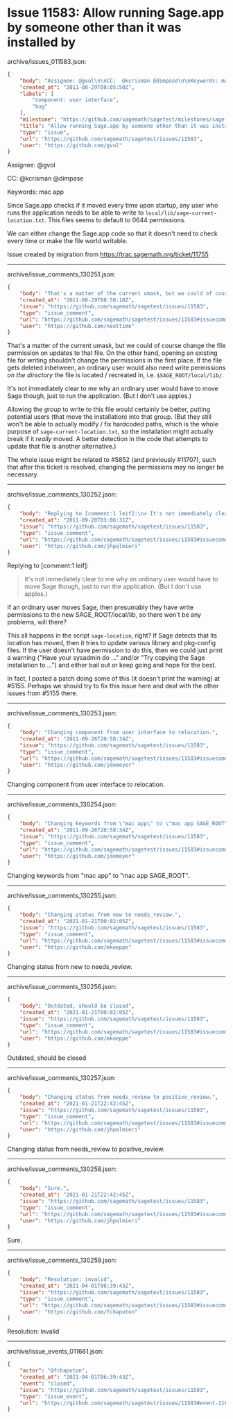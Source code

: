 # Issue 11583: Allow running Sage.app by someone other than it was installed by

archive/issues_011583.json:
```json
{
    "body": "Assignee: @gvol\n\nCC:  @kcrisman @dimpase\n\nKeywords: mac app\n\nSince Sage.app checks if it moved every time upon startup, any user who runs the application needs to be able to write to `local/lib/sage-current-location.txt`.  This files seems to default to 0644 permissions.  \n\nWe can either change the Sage.app code so that it doesn't need to check every time or make the file world writable.\n\nIssue created by migration from https://trac.sagemath.org/ticket/11755\n\n",
    "created_at": "2011-08-29T08:05:50Z",
    "labels": [
        "component: user interface",
        "bug"
    ],
    "milestone": "https://github.com/sagemath/sagetest/milestones/sage-duplicate/invalid/wontfix",
    "title": "Allow running Sage.app by someone other than it was installed by",
    "type": "issue",
    "url": "https://github.com/sagemath/sagetest/issues/11583",
    "user": "https://github.com/gvol"
}
```
Assignee: @gvol

CC:  @kcrisman @dimpase

Keywords: mac app

Since Sage.app checks if it moved every time upon startup, any user who runs the application needs to be able to write to `local/lib/sage-current-location.txt`.  This files seems to default to 0644 permissions.  

We can either change the Sage.app code so that it doesn't need to check every time or make the file world writable.

Issue created by migration from https://trac.sagemath.org/ticket/11755





---

archive/issue_comments_130251.json:
```json
{
    "body": "That's a matter of the current umask, but we could of course change the file permission on updates to that file. On the other hand, opening an existing file for writing shouldn't change the permissions in the first place. If the file gets deleted inbetween, an ordinary user would also need write permissions *on the directory* the file is located / recreated in, i.e. `$SAGE_ROOT/local/lib/`.\n\nIt's not immediately clear to me why an ordinary user would have to move Sage though, just to run the application. (But I don't use apples.)\n\nAllowing the *group* to write to this file would certainly be better, putting potential users (that move the installation) into that group. (But they still won't be able to actually modify / fix hardcoded paths, which is the whole purpose of `sage-current-location.txt`, so the installation might actually break if it *really* moved. A better detection in the code that attempts to update that file is another alternative.)\n\nThe whole issue might be related to #5852 (and previously #11707), such that after this ticket is resolved, changing the permissions may no longer be necessary.",
    "created_at": "2011-08-29T08:58:18Z",
    "issue": "https://github.com/sagemath/sagetest/issues/11583",
    "type": "issue_comment",
    "url": "https://github.com/sagemath/sagetest/issues/11583#issuecomment-130251",
    "user": "https://github.com/nexttime"
}
```

That's a matter of the current umask, but we could of course change the file permission on updates to that file. On the other hand, opening an existing file for writing shouldn't change the permissions in the first place. If the file gets deleted inbetween, an ordinary user would also need write permissions *on the directory* the file is located / recreated in, i.e. `$SAGE_ROOT/local/lib/`.

It's not immediately clear to me why an ordinary user would have to move Sage though, just to run the application. (But I don't use apples.)

Allowing the *group* to write to this file would certainly be better, putting potential users (that move the installation) into that group. (But they still won't be able to actually modify / fix hardcoded paths, which is the whole purpose of `sage-current-location.txt`, so the installation might actually break if it *really* moved. A better detection in the code that attempts to update that file is another alternative.)

The whole issue might be related to #5852 (and previously #11707), such that after this ticket is resolved, changing the permissions may no longer be necessary.



---

archive/issue_comments_130252.json:
```json
{
    "body": "Replying to [comment:1 leif]:\n> It's not immediately clear to me why an ordinary user would have to move Sage though, just to run the application. (But I don't use apples.)\n\nIf an ordinary user moves Sage, then presumably they have write permissions to the new SAGE_ROOT/local/lib, so there won't be any problems, will there?\n\nThis all happens in the script `sage-location`, right?  If Sage detects that its location has moved, then it tries to update various library and pkg-config files.  If the user doesn't have permission to do this, then we could just print a warning (\"Have your sysadmin do ...\" and/or \"Try copying the Sage installation to ...\") and either bail out or keep going and hope for the best.\n\nIn fact, I posted a patch doing some of this (it doesn't print the warning) at #5155.  Perhaps we should try to fix this issue here and deal with the other issues from #5155 there.",
    "created_at": "2011-09-20T03:06:31Z",
    "issue": "https://github.com/sagemath/sagetest/issues/11583",
    "type": "issue_comment",
    "url": "https://github.com/sagemath/sagetest/issues/11583#issuecomment-130252",
    "user": "https://github.com/jhpalmieri"
}
```

Replying to [comment:1 leif]:
> It's not immediately clear to me why an ordinary user would have to move Sage though, just to run the application. (But I don't use apples.)

If an ordinary user moves Sage, then presumably they have write permissions to the new SAGE_ROOT/local/lib, so there won't be any problems, will there?

This all happens in the script `sage-location`, right?  If Sage detects that its location has moved, then it tries to update various library and pkg-config files.  If the user doesn't have permission to do this, then we could just print a warning ("Have your sysadmin do ..." and/or "Try copying the Sage installation to ...") and either bail out or keep going and hope for the best.

In fact, I posted a patch doing some of this (it doesn't print the warning) at #5155.  Perhaps we should try to fix this issue here and deal with the other issues from #5155 there.



---

archive/issue_comments_130253.json:
```json
{
    "body": "Changing component from user interface to relocation.",
    "created_at": "2011-09-26T20:58:34Z",
    "issue": "https://github.com/sagemath/sagetest/issues/11583",
    "type": "issue_comment",
    "url": "https://github.com/sagemath/sagetest/issues/11583#issuecomment-130253",
    "user": "https://github.com/jdemeyer"
}
```

Changing component from user interface to relocation.



---

archive/issue_comments_130254.json:
```json
{
    "body": "Changing keywords from \"mac app\" to \"mac app SAGE_ROOT\".",
    "created_at": "2011-09-26T20:58:34Z",
    "issue": "https://github.com/sagemath/sagetest/issues/11583",
    "type": "issue_comment",
    "url": "https://github.com/sagemath/sagetest/issues/11583#issuecomment-130254",
    "user": "https://github.com/jdemeyer"
}
```

Changing keywords from "mac app" to "mac app SAGE_ROOT".



---

archive/issue_comments_130255.json:
```json
{
    "body": "Changing status from new to needs_review.",
    "created_at": "2021-01-21T00:02:05Z",
    "issue": "https://github.com/sagemath/sagetest/issues/11583",
    "type": "issue_comment",
    "url": "https://github.com/sagemath/sagetest/issues/11583#issuecomment-130255",
    "user": "https://github.com/mkoeppe"
}
```

Changing status from new to needs_review.



---

archive/issue_comments_130256.json:
```json
{
    "body": "Outdated, should be closed",
    "created_at": "2021-01-21T00:02:05Z",
    "issue": "https://github.com/sagemath/sagetest/issues/11583",
    "type": "issue_comment",
    "url": "https://github.com/sagemath/sagetest/issues/11583#issuecomment-130256",
    "user": "https://github.com/mkoeppe"
}
```

Outdated, should be closed



---

archive/issue_comments_130257.json:
```json
{
    "body": "Changing status from needs_review to positive_review.",
    "created_at": "2021-01-21T22:42:45Z",
    "issue": "https://github.com/sagemath/sagetest/issues/11583",
    "type": "issue_comment",
    "url": "https://github.com/sagemath/sagetest/issues/11583#issuecomment-130257",
    "user": "https://github.com/jhpalmieri"
}
```

Changing status from needs_review to positive_review.



---

archive/issue_comments_130258.json:
```json
{
    "body": "Sure.",
    "created_at": "2021-01-21T22:42:45Z",
    "issue": "https://github.com/sagemath/sagetest/issues/11583",
    "type": "issue_comment",
    "url": "https://github.com/sagemath/sagetest/issues/11583#issuecomment-130258",
    "user": "https://github.com/jhpalmieri"
}
```

Sure.



---

archive/issue_comments_130259.json:
```json
{
    "body": "Resolution: invalid",
    "created_at": "2021-04-01T06:39:43Z",
    "issue": "https://github.com/sagemath/sagetest/issues/11583",
    "type": "issue_comment",
    "url": "https://github.com/sagemath/sagetest/issues/11583#issuecomment-130259",
    "user": "https://github.com/fchapoton"
}
```

Resolution: invalid



---

archive/issue_events_011661.json:
```json
{
    "actor": "@fchapoton",
    "created_at": "2021-04-01T06:39:43Z",
    "event": "closed",
    "issue": "https://github.com/sagemath/sagetest/issues/11583",
    "type": "issue_event",
    "url": "https://github.com/sagemath/sagetest/issues/11583#event-11661"
}
```
